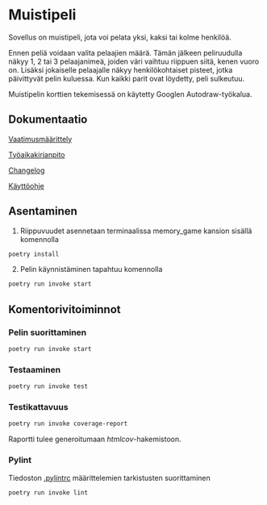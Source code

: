 # Muistipeli

Sovellus on muistipeli, jota voi pelata yksi, kaksi tai kolme henkilöä.

Ennen peliä voidaan valita pelaajien määrä. Tämän jälkeen peliruudulla näkyy 1, 2 tai 3 pelaajanimeä, joiden väri vaihtuu riippuen siitä, kenen vuoro on. Lisäksi jokaiselle pelaajalle näkyy henkilökohtaiset pisteet, jotka päivittyvät pelin kuluessa. Kun kaikki parit ovat löydetty, peli sulkeutuu.

Muistipelin korttien tekemisessä on käytetty Googlen Autodraw-työkalua.

## Dokumentaatio

[Vaatimusmäärittely](https://github.com/labyrine/memory_game/blob/main/dokumentaatio/vaatimusmaarittely.md)

[Työaikakirjanpito](https://github.com/labyrine/memory_game/blob/main/dokumentaatio/tyoaikakirjanpito.md)

[Changelog](https://github.com/labyrine/memory_game/blob/main/dokumentaatio/changelog.md)

[Käyttöohje](https://github.com/labyrine/memory_game/blob/main/dokumentaatio/kayttoohje.md)

## Asentaminen

1. Riippuvuudet asennetaan terminaalissa memory_game kansion sisällä komennolla

```bash
poetry install
```

2. Pelin käynnistäminen tapahtuu komennolla

```bash
poetry run invoke start
```
## Komentorivitoiminnot

### Pelin suorittaminen

```bash
poetry run invoke start
```

### Testaaminen

```bash
poetry run invoke test
```

### Testikattavuus

```bash
poetry run invoke coverage-report
```

Raportti tulee generoitumaan _htmlcov_-hakemistoon.

### Pylint

Tiedoston [.pylintrc](./.pylintrc) määrittelemien tarkistusten suorittaminen

```bash
poetry run invoke lint
```
